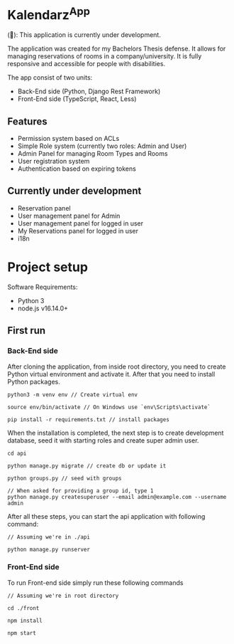 
# Kalendarz<sup>App</sup>

(&#x1F534;): This application is currently under development. 

The application was created for my Bachelors Thesis defense. It allows for managing reservations of rooms in a company/university. 
It is fully responsive and accessible for people with disabilities.


The app consist of two units:
- Back-End side (Python, Django Rest Framework)
- Front-End side (TypeScript, React, Less)

## Features
- Permission system based on ACLs
- Simple Role system (currently two roles: Admin and User)
- Admin Panel for managing Room Types and Rooms
- User registration system
- Authentication based on expiring tokens

## Currently under development
- Reservation panel
- User management panel for Admin
- User management panel for logged in user
- My Reservations panel for logged in user
- i18n

# Project setup
Software Requirements:
- Python 3
- node.js v16.14.0+

## First run

### Back-End side
After cloning the application, from inside root directory, you need to create Python virtual environment and activate it. 
After that you need to install Python packages.
```
python3 -m venv env // Create virtual env

source env/bin/activate // On Windows use `env\Scripts\activate`

pip install -r requirements.txt // install packages
```

When the installation is completed, the next step is to create development database, seed it with starting roles and create super admin user.

```
cd api

python manage.py migrate // create db or update it

python groups.py // seed with groups

// When asked for providing a group id, type 1
python manage.py createsuperuser --email admin@example.com --username admin
```

After all these steps, you can start the api application with following command: 

```
// Assuming we're in ./api

python manage.py runserver
```

### Front-End side
To run Front-end side simply run these following commands

```
// Assuming we're in root directory

cd ./front

npm install

npm start
```
